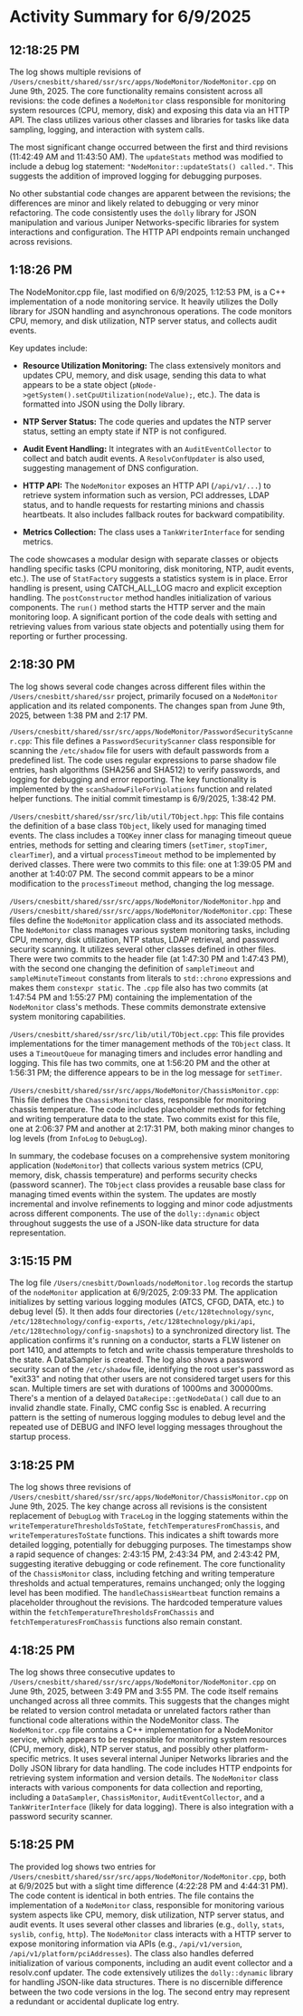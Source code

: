 # Activity Summary for 6/9/2025

## 12:18:25 PM
The log shows multiple revisions of `/Users/cnesbitt/shared/ssr/src/apps/NodeMonitor/NodeMonitor.cpp` on June 9th, 2025.  The core functionality remains consistent across all revisions: the code defines a `NodeMonitor` class responsible for monitoring system resources (CPU, memory, disk) and exposing this data via an HTTP API.  The class utilizes various other classes and libraries for tasks like data sampling, logging, and interaction with system calls.

The most significant change occurred between the first and third revisions (11:42:49 AM and 11:43:50 AM).  The `updateStats` method was modified to include a debug log statement: `"NodeMonitor::updateStats() called."`.  This suggests the addition of improved logging for debugging purposes.


No other substantial code changes are apparent between the revisions; the differences are minor and likely related to debugging or very minor refactoring.  The code consistently uses the `dolly` library for JSON manipulation and various Juniper Networks-specific libraries for system interactions and configuration.  The HTTP API endpoints remain unchanged across revisions.


## 1:18:26 PM
The NodeMonitor.cpp file, last modified on 6/9/2025, 1:12:53 PM,  is a C++ implementation of a node monitoring service.  It heavily utilizes the Dolly library for JSON handling and asynchronous operations.  The code monitors CPU, memory, and disk utilization, NTP server status, and collects audit events.

Key updates include:

* **Resource Utilization Monitoring:**  The class extensively monitors and updates CPU, memory, and disk usage, sending this data to what appears to be a state object (`pNode->getSystem().setCpuUtilization(nodeValue);`, etc.).  The data is formatted into JSON using the Dolly library.

* **NTP Server Status:** The code queries and updates the NTP server status, setting an empty state if NTP is not configured.

* **Audit Event Handling:** It integrates with an `AuditEventCollector` to collect and batch audit events.  A `ResolvConfUpdater` is also used, suggesting management of DNS configuration.

* **HTTP API:** The `NodeMonitor` exposes an HTTP API (`/api/v1/...`) to retrieve system information such as version, PCI addresses, LDAP status, and to handle requests for restarting minions and chassis heartbeats.  It also includes fallback routes for backward compatibility.

* **Metrics Collection:** The class uses a `TankWriterInterface` for sending metrics.


The code showcases a modular design with separate classes or objects handling specific tasks (CPU monitoring, disk monitoring, NTP, audit events, etc.).  The use of `StatFactory` suggests a statistics system is in place.  Error handling is present, using CATCH_ALL_LOG macro and explicit exception handling. The `postConstructor` method handles initialization of various components.  The `run()` method starts the HTTP server and the main monitoring loop.  A significant portion of the code deals with setting and retrieving values from various state objects and potentially using them for reporting or further processing.


## 2:18:30 PM
The log shows several code changes across different files within the `/Users/cnesbitt/shared/ssr` project, primarily focused on a `NodeMonitor` application and its related components.  The changes span from June 9th, 2025, between 1:38 PM and 2:17 PM.


`/Users/cnesbitt/shared/ssr/src/apps/NodeMonitor/PasswordSecurityScanner.cpp`: This file defines a `PasswordSecurityScanner` class responsible for scanning the `/etc/shadow` file for users with default passwords from a predefined list.  The code uses regular expressions to parse shadow file entries, hash algorithms (SHA256 and SHA512) to verify passwords, and logging for debugging and error reporting. The key functionality is implemented by the `scanShadowFileForViolations` function and related helper functions.  The initial commit timestamp is 6/9/2025, 1:38:42 PM.


`/Users/cnesbitt/shared/ssr/src/lib/util/TObject.hpp`: This file contains the definition of a base class `TObject`, likely used for managing timed events.  The class includes a `TOQKey` inner class for managing timeout queue entries, methods for setting and clearing timers (`setTimer`, `stopTimer`, `clearTimer`), and a virtual `processTimeout` method to be implemented by derived classes.  There were two commits to this file: one at 1:39:05 PM and another at 1:40:07 PM. The second commit appears to be a minor modification to the `processTimeout` method, changing the log message.


`/Users/cnesbitt/shared/ssr/src/apps/NodeMonitor/NodeMonitor.hpp` and `/Users/cnesbitt/shared/ssr/src/apps/NodeMonitor/NodeMonitor.cpp`: These files define the `NodeMonitor` application class and its associated methods. The `NodeMonitor` class manages various system monitoring tasks, including CPU, memory, disk utilization, NTP status, LDAP retrieval, and password security scanning. It utilizes several other classes defined in other files. There were two commits to the header file (at 1:47:30 PM and 1:47:43 PM), with the second one changing the definition of `sampleTimeout` and `sampleMinuteTimeout` constants from literals to `std::chrono` expressions and makes them `constexpr static`. The `.cpp` file also has two commits (at 1:47:54 PM and 1:55:27 PM) containing the implementation of the  `NodeMonitor` class's methods.  These commits demonstrate extensive system monitoring capabilities.


`/Users/cnesbitt/shared/ssr/src/lib/util/TObject.cpp`:  This file provides implementations for the timer management methods of the `TObject` class. It uses a `TimeoutQueue` for managing timers and includes error handling and logging. This file has two commits, one at 1:56:20 PM and the other at 1:56:31 PM; the difference appears to be in the log message for `setTimer`.


`/Users/cnesbitt/shared/ssr/src/apps/NodeMonitor/ChassisMonitor.cpp`: This file defines the `ChassisMonitor` class, responsible for monitoring chassis temperature. The code includes placeholder methods for fetching and writing temperature data to the state.  Two commits exist for this file, one at 2:06:37 PM and another at 2:17:31 PM, both making minor changes to log levels (from `InfoLog` to `DebugLog`).


In summary, the codebase focuses on a comprehensive system monitoring application (`NodeMonitor`) that collects various system metrics (CPU, memory, disk, chassis temperature) and performs security checks (password scanner).  The `TObject` class provides a reusable base class for managing timed events within the system.  The updates are mostly incremental and involve refinements to logging and minor code adjustments across different components.  The use of the `dolly::dynamic` object throughout suggests the use of a JSON-like data structure for data representation.


## 3:15:15 PM
The log file `/Users/cnesbitt/Downloads/nodeMonitor.log` records the startup of the `nodeMonitor` application at 6/9/2025, 2:09:33 PM.  The application initializes by setting various logging modules (ATCS, CFGD, DATA, etc.) to debug level (5).  It then adds four directories (`/etc/128technology/sync`, `/etc/128technology/config-exports`, `/etc/128technology/pki/api`, `/etc/128technology/config-snapshots`) to a synchronized directory list.  The application confirms it's running on a conductor, starts a FLW listener on port 1410, and attempts to fetch and write chassis temperature thresholds to the state.  A DataSampler is created. The log also shows a password security scan of the `/etc/shadow` file, identifying the root user's password as "exit33" and noting that other users are not considered target users for this scan.  Multiple timers are set with durations of 1000ms and 300000ms.  There's a mention of a delayed `DataRecipe::getNodeData()` call due to an invalid zhandle state. Finally, CMC config Ssc is enabled.  A recurring pattern is the setting of numerous logging modules to debug level and the repeated use of DEBUG and INFO level logging messages throughout the startup process.


## 3:18:25 PM
The log shows three revisions of `/Users/cnesbitt/shared/ssr/src/apps/NodeMonitor/ChassisMonitor.cpp` on June 9th, 2025.  The key change across all revisions is the consistent replacement of `DebugLog` with `TraceLog` in the logging statements within the `writeTemperatureThresholdsToState`, `fetchTemperaturesFromChassis`, and `writeTemperaturesToState` functions.  This indicates a shift towards more detailed logging, potentially for debugging purposes.  The timestamps show a rapid sequence of changes: 2:43:15 PM, 2:43:34 PM, and 2:43:42 PM, suggesting iterative debugging or code refinement.  The core functionality of the `ChassisMonitor` class, including fetching and writing temperature thresholds and actual temperatures, remains unchanged; only the logging level has been modified.  The `handleChassisHeartbeat` function remains a placeholder throughout the revisions.  The hardcoded temperature values within the `fetchTemperatureThresholdsFromChassis` and `fetchTemperaturesFromChassis` functions also remain constant.


## 4:18:25 PM
The log shows three consecutive updates to `/Users/cnesbitt/shared/ssr/src/apps/NodeMonitor/NodeMonitor.cpp` on June 9th, 2025, between 3:49 PM and 3:55 PM.  The code itself remains unchanged across all three commits.  This suggests that the changes might be related to version control metadata or unrelated factors rather than functional code alterations within the NodeMonitor class.  The `NodeMonitor.cpp` file contains a C++ implementation for a NodeMonitor service, which appears to be responsible for monitoring system resources (CPU, memory, disk), NTP server status, and possibly other platform-specific metrics.  It uses several internal Juniper Networks libraries and the Dolly JSON library for data handling. The code includes HTTP endpoints for retrieving system information and version details.  The  `NodeMonitor` class interacts with various components for data collection and reporting, including a `DataSampler`, `ChassisMonitor`,  `AuditEventCollector`, and a `TankWriterInterface` (likely for data logging).  There is also integration with a password security scanner.


## 5:18:25 PM
The provided log shows two entries for `/Users/cnesbitt/shared/ssr/src/apps/NodeMonitor/NodeMonitor.cpp`, both at 6/9/2025 but with a slight time difference (4:22:28 PM and 4:44:31 PM).  The code content is identical in both entries. The file contains the implementation of a `NodeMonitor` class, responsible for monitoring various system aspects like CPU, memory, disk utilization, NTP server status, and audit events.  It uses several other classes and libraries (e.g., `dolly`, `stats`, `syslib`, `config`, `http`).  The `NodeMonitor` class interacts with a HTTP server to expose monitoring information via APIs (e.g., `/api/v1/version`, `/api/v1/platform/pciAddresses`).  The class also handles deferred initialization of various components, including an audit event collector and a resolv.conf updater. The code extensively utilizes the `dolly::dynamic` library for handling JSON-like data structures. There is no discernible difference between the two code versions in the log.  The second entry may represent a redundant or accidental duplicate log entry.

